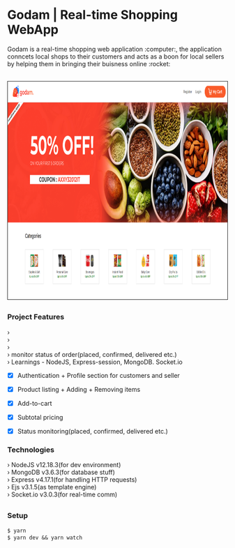 <h1>Godam | Real-time Shopping WebApp</h1>
<p>Godam is a real-time shopping web application :computer:, the application conncets local shops to their customers and acts as a boon for local sellers by helping them in bringing their buisness online :rocket:</p>  <br/>
<img src="https://github.com/SanjeevYadavcr7/Godam/blob/master/Godam.PNG" width="1000px" height="500px" align="center" style="border:1px solid" alt="Godam">

## <h3>Project Features</h3>
›  <br/>
›  <br/>
›  <br/>
› monitor status of order(placed, confirmed, delivered etc.) <br/>
› Learnings - NodeJS, Express-session, MongoDB. Socket.io <br/>


- [x] Authentication + Profile section for customers and seller
- [x] Product listing + Adding + Removing items
- [x] Add-to-cart   
- [x] Subtotal pricing
- [x] Status monitoring(placed, confirmed, delivered etc.)


<h3> Technologies </h3>
› NodeJS v12.18.3(for dev environment) <br/>
› MongoDB v3.6.3(for database stuff) <br/>
› Express v4.17.1(for handling HTTP requests) <br/>
› Ejs v3.1.5(as template engine)<br/>
› Socket.io v3.0.3(for real-time comm) <br/>

## <h3>Setup</h3>
```
$ yarn
$ yarn dev && yarn watch
```

